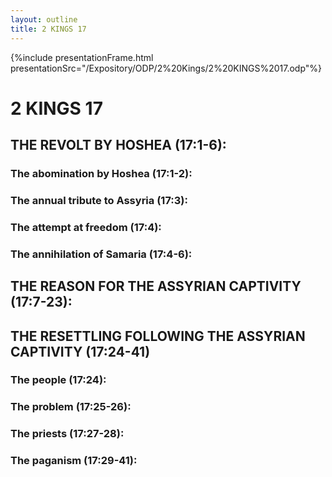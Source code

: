```yaml
---
layout: outline
title: 2 KINGS 17
---
```

{%include presentationFrame.html presentationSrc="/Expository/ODP/2%20Kings/2%20KINGS%2017.odp"%}

# 2 KINGS 17 
## THE REVOLT BY HOSHEA (17:1-6): 
###  The abomination by Hoshea (17:1-2): 
###  The annual tribute to Assyria (17:3): 
###  The attempt at freedom (17:4): 
###  The annihilation of Samaria (17:4-6): 
## THE REASON FOR THE ASSYRIAN CAPTIVITY (17:7-23): 
## THE RESETTLING FOLLOWING THE ASSYRIAN CAPTIVITY (17:24-41) 
###  The people (17:24): 
###  The problem (17:25-26): 
###  The priests (17:27-28): 
###  The paganism (17:29-41): 

